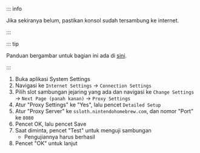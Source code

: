::: info

Jika sekiranya belum, pastikan konsol sudah tersambung ke internet.

:::

::: tip

Panduan bergambar untuk bagian ini ada di [sini](/images/screenshots/set-proxy.png).

:::

1. Buka aplikasi System Settings
2. Navigasi ke `Internet Settings` -> `Connection Settings`
3. Pilih slot sambungan jejaring yang ada dan navigasi ke `Change Settings` -> `Next Page (panah kanan)` -> `Proxy Settings`
4. Atur "Proxy Settings" ke "Yes", lalu pencet `Detailed Setup`
5. Atur "Proxy Server" ke `ssloth.nintendohomebrew.com`, dan nomor "Port" ke `8080`
6. Pencet OK, lalu pencet Save
7. Saat diminta, pencet "Test" untuk menguji sambungan
   - Pengujiannya harus berhasil
8. Pencet "OK" untuk lanjut
